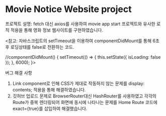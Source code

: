 # Movie Notice Website project

프로젝트 설명: fetch 대신 axios를 사용하여 movie app start 프로젝트와 유사한 로직 적용을 통해 영화 정보 웹사이트를 구현하였습니다.

<참고: 자바스크립트의 setTimeout을 이용하여 componentDidMount를 통해 6초 후 로딩상태를 false로 전환하는 코드.
<br />

//componentDidMount() {
setTimeout(() => {
this.setState({ isLoading: false });
}, 6000);
}>

버그 해결 사항

1. Link component로 인해 CSS가 제대로 작동하지 않는 문제를 display: contents; 적용을 통해 해결하였습니다.
2. 깃허브 업로드 문제로 BrowserRouter대신 HashRouter를 사용하였고 각각의 Route가 중복 렌더링되어 화면에 동시에 나타나는 문제를 Home Route 코드에 exact={true}를 삽입하여 해결했습니다.
